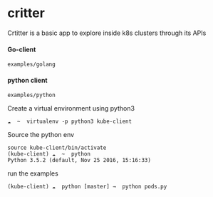 # critter
Crtitter is a basic app to explore inside k8s clusters through its APIs

#### Go-client 
```
examples/golang
```

#### python client
```
examples/python
```
Create a virtual environment using python3
```
☁  ~  virtualenv -p python3 kube-client 
``` 
Source the python env
```
source kube-client/bin/activate
(kube-client) ☁  ~  python
Python 3.5.2 (default, Nov 25 2016, 15:16:33)
``` 
run the examples
```
(kube-client) ☁  python [master] →  python pods.py
```
